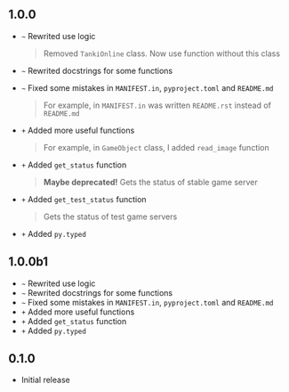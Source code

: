 ## 1.0.0
- `~` Rewrited use logic
    > Removed `TankiOnline` class. Now use function without this class

- `~` Rewrited docstrings for some functions
- `~` Fixed some mistakes in `MANIFEST.in`, `pyproject.toml` and `README.md`
    > For example, in `MANIFEST.in` was written `README.rst` instead of `README.md`

- `+` Added more useful functions
    > For example, in `GameObject` class, I added `read_image` function
 
- `+` Added `get_status` function
    > **Maybe deprecated!** Gets the status of stable game server

- `+` Added `get_test_status` function
    > Gets the status of test game servers

- `+` Added `py.typed`

## 1.0.0b1
- `~` Rewrited use logic
- `~` Rewrited docstrings for some functions
- `~` Fixed some mistakes in `MANIFEST.in`, `pyproject.toml` and `README.md`
- `+` Added more useful functions
- `+` Added `get_status` function
- `+` Added `py.typed`

## 0.1.0
- Initial release